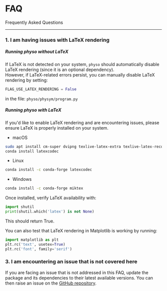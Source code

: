 # FAQ

Frequently Asked Questions

---

### 1. I am having issues with LaTeX rendering

##### Running physo without LaTeX

If LaTeX is not detected on your system, `physo` should automatically disable LaTeX rendering (since it is an optional dependency).  
However, if LaTeX-related errors persist, you can manually disable LaTeX rendering by setting:

```python
FLAG_USE_LATEX_RENDERING = False
```
in the file:
`physo/physym/program.py`

##### Running physo with LaTeX
If you'd like to enable LaTeX rendering and are encountering issues, please ensure LaTeX is properly installed on your system.

- macOS
```bash
sudo apt install cm-super dvipng texlive-latex-extra texlive-latex-recommended
conda install latexcodec
```

- Linux
```bash
conda install -c conda-forge latexcodec
```

- Windows
```bash
conda install -c conda-forge miktex
```

Once installed, verify LaTeX availability with:
```python
import shutil
print(shutil.which('latex') is not None)
```
This should return True.

You can also test that LaTeX rendering in Matplotlib is working by running:
```python
import matplotlib as plt
plt.rc('text', usetex=True)
plt.rc('font', family='serif')
```

### 3. I am encountering an issue that is not covered here

If you are facing an issue that is not addressed in this FAQ, update the package and its dependencies to their latest available versions.
You can then raise an issue on the [GitHub repository](https://github.com/WassimTenachi/PhySO/issues).
